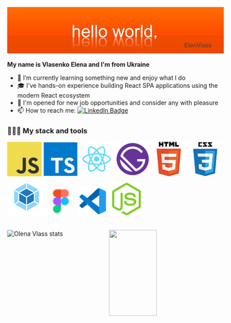 <img src="images/hello.jpeg">

**My name is Vlasenko Elena and I'm from Ukraine**

- 🌱 I’m currently learning something new and enjoy what I do
- 🎓 I've hands-on experience building React SPA applications using the modern React ecosystem
- 💼 I'm opened for new job opportunities and consider any with pleasure
- 📫 How to reach me: [![LinkedIn Badge](https://img.shields.io/badge/in-elen__vlass-blue)](https://www.linkedin.com/in/elena-vlass/)

### 👨🏻‍💻 My stack and tools

<img src="images/javascript.png" width="80"> <img src="images/typescript.svg" width="80"> <img src="images/react.png" width="80"> <img src="images/gatsby.png" width="80"> <img src="images/html.png" width="80"> <img src="images/css.png" width="80"> <img src="images/webpack.png" width="90"><img src="images/figma-light.png" width="70"> <img src="images/vsc.png" width="70"> <img src="images/node-js.svg" width="80">

##

<img src="https://github-readme-stats.vercel.app/api?username=ElenVlass&show_icons=true&count_private=true&hide=issues&rank_icon=github&theme=radical" width="47%" alt="Olena Vlass stats" align="left">


 <img height=200 align="center" src="https://github-readme-stats.vercel.app/api/top-langs?username=ElenVlass&layout=compact&hide_progress=true&langs_count=8&theme=radical" width="47%" align="right"/>
<!-- <img src="https:/github-readme-stats.vercel.app/api/top-langs/?username=ElenVlass" width="47%" alt="Olena Vlass top langs" align="right"> -->
